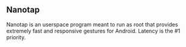 Nanotap
-------

Nanotap is an userspace program meant to run as root that provides extremely fast and responsive gestures for Android.
Latency is the #1 priority.

